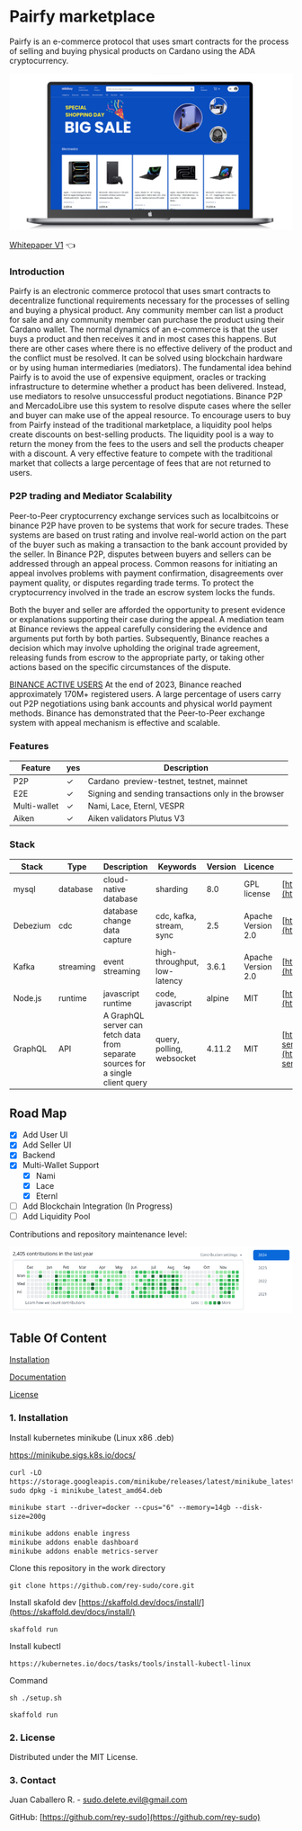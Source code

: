 # Pairfy marketplace

Pairfy is an e-commerce protocol that uses smart contracts for the process of selling and buying physical products on Cardano using the ADA cryptocurrency.

![Descripción de la imagen](z/docs/portada.png)

[Whitepaper V1](z/latex/whitepaper.pdf) 👈

### Introduction

Pairfy is an electronic commerce protocol that uses smart contracts to decentralize functional requirements necessary for the processes of selling and buying a physical product. Any community member can list a product for sale and any community member can purchase the product using their Cardano wallet. The normal dynamics of an e-commerce is that the user buys a product and then receives it and in most cases this happens. But there are other cases where there is no effective delivery of the product and the conflict must be resolved.  It can be solved using blockchain hardware or by using human intermediaries (mediators). The fundamental idea behind Pairfy is to avoid the use of expensive equipment, oracles or tracking infrastructure to determine whether a product has been delivered. Instead, use mediators to resolve unsuccessful product negotiations. Binance P2P and MercadoLibre use this system to resolve dispute cases where the seller and buyer can make use of the appeal resource. To encourage users to buy from Pairfy instead of the traditional marketplace, a liquidity pool helps create discounts on best-selling products. The liquidity pool is a way to return the money from the fees to the users and sell the products cheaper with a discount. A very effective feature to compete with the traditional market that collects a large percentage of fees that are not returned to users.

### P2P trading and Mediator Scalability

Peer-to-Peer cryptocurrency exchange services such as localbitcoins or binance P2P have proven to be systems that work for secure trades. These systems are based on trust rating and involve real-world action on the part of the buyer such as making a transaction to the bank account provided by the seller. In Binance P2P, disputes between buyers and sellers can be addressed through an appeal process. Common reasons for initiating an appeal involves problems with payment confirmation, disagreements over payment quality, or disputes regarding trade terms. To protect the cryptocurrency involved in the trade an escrow system locks the funds.

Both the buyer and seller are afforded the opportunity to present evidence or explanations supporting their case during the appeal. A mediation team at Binance reviews the appeal carefully considering the evidence and arguments put forth by both parties. Subsequently, Binance reaches a decision which may involve upholding the original trade agreement, releasing funds from escrow to the appropriate party, or taking other actions based on the specific circumstances of the dispute.

[BINANCE ACTIVE USERS](https://www.binance.com/en/feed/post/2023-12-28-binance-ends-2023-with-30-user-growth-committed-to-compliance-and-web3-products-1989369934178) At the end of 2023, Binance reached approximately 170M+ registered users. A large percentage of users carry out P2P negotiations using bank accounts and physical world payment methods. Binance has demonstrated that the Peer-to-Peer exchange system with appeal mechanism is effective and scalable.

### Features


| Feature      | yes | Description                                          |
| -------------- | ----- | ------------------------------------------------------ |
| P2P          | ✓  | Cardano  preview-testnet, testnet, mainnet          |
| E2E          | ✓  | Signing and sending transactions only in the browser |
| Multi-wallet | ✓  | Nami, Lace, Eternl, VESPR                            |
| Aiken        | ✓  | Aiken validators Plutus V3                           |

### Stack


| Stack    | Type      | Description                  | Keywords                     | Version | Licence            | Repository                                                         |
| ---------- | ----------- | ------------------------------ | ------------------------------ | --------- | -------------------- | -------------------------------------------------------------------- |
| mysql    | database  | cloud-native database        | sharding                     | 8.0     | GPL license        | [https://www.mysql.com/downloads](https://www.mysql.com/downloads) |
| Debezium | cdc       | database change data capture | cdc, kafka, stream, sync     | 2.5     | Apache Version 2.0 | [https://github.com/debezium](https://github.com/debezium)         |
| Kafka    | streaming | event streaming              | high-throughput, low-latency | 3.6.1   | Apache Version 2.0 | [https://github.com/apache/kafka](https://github.com/apache/kafka) |
| Node.js  | runtime   | javascript runtime           | code, javascript             | alpine  | MIT                | [https://github.com/nodejs/node](https://github.com/nodejs/node)   |
| GraphQL  | API       | A GraphQL server can fetch data from separate sources for a single client query | query, polling, websocket | 4.11.2 | MIT | [https://github.com/apollographql/apollo-server](https://github.com/apollographql/apollo-server)
## Road Map

- [X] Add User UI
- [X] Add Seller UI
- [X] Backend
- [X] Multi-Wallet Support
  - [X] Nami
  - [X] Lace
  - [X] Eternl
- [ ] Add Blockchain Integration (In Progress)
- [ ] Add Liquidity Pool

Contributions and repository maintenance level:

![Descripción de la imagen](z/docs/work.png)

## Table Of Content

[Installation](#installation)

[Documentation](#documentation)

[License](#license)

### 1\. Installation

Install kubernetes minikube (Linux x86 .deb)

https://minikube.sigs.k8s.io/docs/

```
curl -LO https://storage.googleapis.com/minikube/releases/latest/minikube_latest_amd64.deb
sudo dpkg -i minikube_latest_amd64.deb
```

```
minikube start --driver=docker --cpus="6" --memory=14gb --disk-size=200g 
```

```
minikube addons enable ingress
minikube addons enable dashboard
minikube addons enable metrics-server
```

Clone this repository in the work directory

```
git clone https://github.com/rey-sudo/core.git
```

Install skafold dev
[https://skaffold.dev/docs/install/](https://skaffold.dev/docs/install/)

```
skaffold run
```

Install kubectl

```
https://kubernetes.io/docs/tasks/tools/install-kubectl-linux
```

Command

```
sh ./setup.sh
```

```
skaffold run
```

### 2\. License

Distributed under the MIT License.

### 3\. Contact

Juan Caballero R. - sudo.delete.evil@gmail.com

GitHub: [https://github.com/rey-sudo](https://github.com/rey-sudo)
